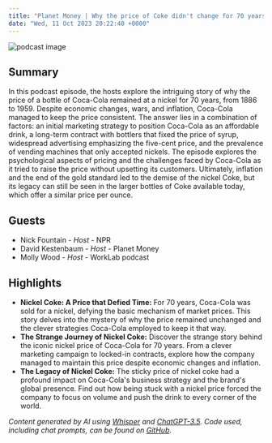 ```yaml
---
title: "Planet Money | Why the price of Coke didn't change for 70 years (classic)"
date: "Wed, 11 Oct 2023 20:22:40 +0000"
---
```


![podcast image](https://media.npr.org/assets/img/2022/10/24/pm_new_tile_2022_sq-b4af5aab11c84cfae38eafa1db74a6da943d4e7f.jpg?s=1400&c=66&f=jpg)

## Summary

In this podcast episode, the hosts explore the intriguing story of why the price of a bottle of Coca-Cola remained at a nickel for 70 years, from 1886 to 1959. Despite economic changes, wars, and inflation, Coca-Cola managed to keep the price consistent. The answer lies in a combination of factors: an initial marketing strategy to position Coca-Cola as an affordable drink, a long-term contract with bottlers that fixed the price of syrup, widespread advertising emphasizing the five-cent price, and the prevalence of vending machines that only accepted nickels. The episode explores the psychological aspects of pricing and the challenges faced by Coca-Cola as it tried to raise the price without upsetting its customers. Ultimately, inflation and the end of the gold standard led to the demise of the nickel Coke, but its legacy can still be seen in the larger bottles of Coke available today, which offer a similar price per ounce.

## Guests

- Nick Fountain - _Host_ - NPR
- David Kestenbaum - _Host_ - Planet Money
- Molly Wood - _Host_ - WorkLab podcast

## Highlights

- **Nickel Coke: A Price that Defied Time:** For 70 years, Coca-Cola was sold for a nickel, defying the basic mechanism of market prices. This story delves into the mystery of why the price remained unchanged and the clever strategies Coca-Cola employed to keep it that way.
- **The Strange Journey of Nickel Coke:** Discover the strange story behind the iconic nickel price of Coca-Cola for 70 years. From a clever marketing campaign to locked-in contracts, explore how the company managed to maintain this price despite economic changes and inflation.
- **The Legacy of Nickel Coke:** The sticky price of nickel coke had a profound impact on Coca-Cola's business strategy and the brand's global presence. Find out how being stuck with a nickel price forced the company to focus on volume and push the drink to every corner of the world.

_Content generated by AI using [Whisper](https://openai.com/research/whisper) and [ChatGPT-3.5](https://openai.com/blog/chatgpt). Code used, including chat prompts, can be found on [GitHub](https://github.com/dustinbrownman/podcast-parser/blob/main/app/functions.py)._
